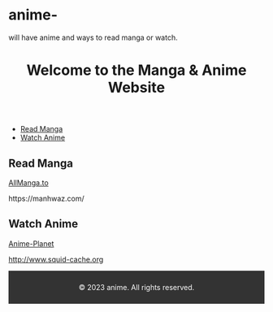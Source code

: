 # anime-
will have anime and ways to read manga or watch.
<!DOCTYPE html>
<html lang="en">
<head>
    <meta charset="UTF-8">
    <meta name="viewport" content="width=device-width, initial-scale=1.0">
    <title>Manga & Anime Website</title>
    <link rel="stylesheet" href="styles.css">
</head>
<body>
    <header>
        <h1>Welcome to the Manga & Anime Website</h1>
    </header>
    <nav>
        <ul>
            <li><a href="#reading">Read Manga</a></li>
            <li><a href="#watching">Watch Anime</a></li>
        </ul>
    </nav>
    <section id="reading">
        <h2>Read Manga</h2>
        <p>
            <a href="https://allmanga.to/">AllManga.to</a>
            <!-- Add more external manga sources here -->
        </p> https://manhwaz.com/
    </section>
    <section id="watching">
        <h2>Watch Anime</h2>
        <p>
            <a href="https://www.anime-planet.com/">Anime-Planet</a>
            <!-- Add more external anime sources here -->
      
 http://www.squid-cache.org

 <p>
 <footer style="background-color: #333; color: #fff; text-align: center; padding: 10px;">
    <p>&copy; 2023 anime. All rights reserved.</p>
</footer>
